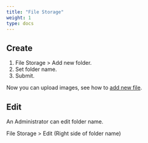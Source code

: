 ```yaml
---
title: "File Storage"
weight: 1
type: docs
---
```


## Create

1. File Storage > Add new folder.
2. Set folder name.
3. Submit.

Now you can upload images, see how to [add new file](fileStorageFile.md).

## Edit

An Administrator can edit folder name.

File Storage > Edit (Right side of folder name)
